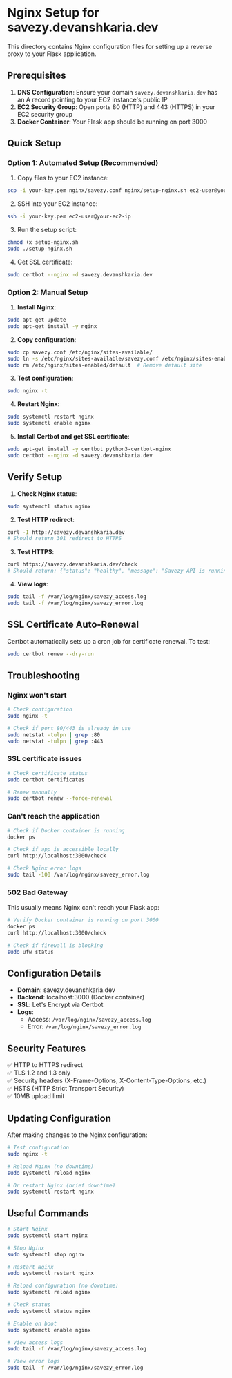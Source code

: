 # Nginx Setup for savezy.devanshkaria.dev

This directory contains Nginx configuration files for setting up a reverse proxy to your Flask application.

## Prerequisites

1. **DNS Configuration**: Ensure your domain `savezy.devanshkaria.dev` has an A record pointing to your EC2 instance's public IP
2. **EC2 Security Group**: Open ports 80 (HTTP) and 443 (HTTPS) in your EC2 security group
3. **Docker Container**: Your Flask app should be running on port 3000

## Quick Setup

### Option 1: Automated Setup (Recommended)

1. Copy files to your EC2 instance:
```bash
scp -i your-key.pem nginx/savezy.conf nginx/setup-nginx.sh ec2-user@your-ec2-ip:~/
```

2. SSH into your EC2 instance:
```bash
ssh -i your-key.pem ec2-user@your-ec2-ip
```

3. Run the setup script:
```bash
chmod +x setup-nginx.sh
sudo ./setup-nginx.sh
```

4. Get SSL certificate:
```bash
sudo certbot --nginx -d savezy.devanshkaria.dev
```

### Option 2: Manual Setup

1. **Install Nginx**:
```bash
sudo apt-get update
sudo apt-get install -y nginx
```

2. **Copy configuration**:
```bash
sudo cp savezy.conf /etc/nginx/sites-available/
sudo ln -s /etc/nginx/sites-available/savezy.conf /etc/nginx/sites-enabled/
sudo rm /etc/nginx/sites-enabled/default  # Remove default site
```

3. **Test configuration**:
```bash
sudo nginx -t
```

4. **Restart Nginx**:
```bash
sudo systemctl restart nginx
sudo systemctl enable nginx
```

5. **Install Certbot and get SSL certificate**:
```bash
sudo apt-get install -y certbot python3-certbot-nginx
sudo certbot --nginx -d savezy.devanshkaria.dev
```

## Verify Setup

1. **Check Nginx status**:
```bash
sudo systemctl status nginx
```

2. **Test HTTP redirect**:
```bash
curl -I http://savezy.devanshkaria.dev
# Should return 301 redirect to HTTPS
```

3. **Test HTTPS**:
```bash
curl https://savezy.devanshkaria.dev/check
# Should return: {"status": "healthy", "message": "Savezy API is running"}
```

4. **View logs**:
```bash
sudo tail -f /var/log/nginx/savezy_access.log
sudo tail -f /var/log/nginx/savezy_error.log
```

## SSL Certificate Auto-Renewal

Certbot automatically sets up a cron job for certificate renewal. To test:

```bash
sudo certbot renew --dry-run
```

## Troubleshooting

### Nginx won't start
```bash
# Check configuration
sudo nginx -t

# Check if port 80/443 is already in use
sudo netstat -tulpn | grep :80
sudo netstat -tulpn | grep :443
```

### SSL certificate issues
```bash
# Check certificate status
sudo certbot certificates

# Renew manually
sudo certbot renew --force-renewal
```

### Can't reach the application
```bash
# Check if Docker container is running
docker ps

# Check if app is accessible locally
curl http://localhost:3000/check

# Check Nginx error logs
sudo tail -100 /var/log/nginx/savezy_error.log
```

### 502 Bad Gateway
This usually means Nginx can't reach your Flask app:
```bash
# Verify Docker container is running on port 3000
docker ps
curl http://localhost:3000/check

# Check if firewall is blocking
sudo ufw status
```

## Configuration Details

- **Domain**: savezy.devanshkaria.dev
- **Backend**: localhost:3000 (Docker container)
- **SSL**: Let's Encrypt via Certbot
- **Logs**: 
  - Access: `/var/log/nginx/savezy_access.log`
  - Error: `/var/log/nginx/savezy_error.log`

## Security Features

✅ HTTP to HTTPS redirect  
✅ TLS 1.2 and 1.3 only  
✅ Security headers (X-Frame-Options, X-Content-Type-Options, etc.)  
✅ HSTS (HTTP Strict Transport Security)  
✅ 10MB upload limit  

## Updating Configuration

After making changes to the Nginx configuration:

```bash
# Test configuration
sudo nginx -t

# Reload Nginx (no downtime)
sudo systemctl reload nginx

# Or restart Nginx (brief downtime)
sudo systemctl restart nginx
```

## Useful Commands

```bash
# Start Nginx
sudo systemctl start nginx

# Stop Nginx
sudo systemctl stop nginx

# Restart Nginx
sudo systemctl restart nginx

# Reload configuration (no downtime)
sudo systemctl reload nginx

# Check status
sudo systemctl status nginx

# Enable on boot
sudo systemctl enable nginx

# View access logs
sudo tail -f /var/log/nginx/savezy_access.log

# View error logs
sudo tail -f /var/log/nginx/savezy_error.log
```

